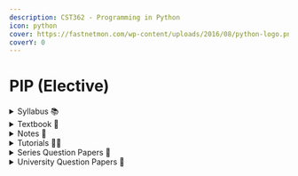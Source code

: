 ```yaml
---
description: CST362 - Programming in Python
icon: python
cover: https://fastnetmon.com/wp-content/uploads/2016/08/python-logo.png
coverY: 0
---
```


# PIP (Elective)

<details>

<summary>Syllabus 📚</summary>

[CST362](https://drive.google.com/file/d/1zVgRJtu0xv9mk-VrQSi9ycjqvqWoheOc/view?usp=drive_link) 👈

</details>

<details>

<summary>Textbook 📖</summary>

[PIP Textbook](https://drive.google.com/drive/folders/1V16ykcPA_sht3jP_5-7Y8W-ZKxFR-UoY?usp=drive_link) 👈

</details>

<details>

<summary>Notes 📒</summary>

[PIP Notes](https://drive.google.com/drive/folders/1iAZrUvYEK8B05yrr8dCuSrRuEPPV8DMd?usp=drive_link) 👈

</details>

<details>

<summary>Tutorials 🧑‍🏫</summary>

[Programming in Python - Dr. Binu V P](https://proginpython.blogspot.com/2022/04/programming-in-python-cst-362-ktu-cs.html) 👈

</details>

<details>

<summary>Series Question Papers 📃</summary>

[PIP Series QPs](https://drive.google.com/drive/folders/1b8a8oNCLfrKrDdK-LsSsWB82xltfrLF_?usp=drive_link) 👈

</details>

<details>

<summary>University Question Papers 📄</summary>

[PIP PYQs](https://drive.google.com/drive/folders/1mlqZw_UDPEHERzutKfpYpdYwQJUy9u8f?usp=drive_link) 👈

</details>
